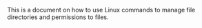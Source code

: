 This is a document on how to use Linux commands to manage file directories and permissions to files.
